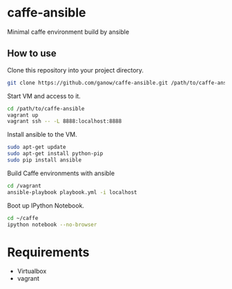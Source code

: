 # caffe-ansible
Minimal caffe environment build by ansible

## How to use

Clone this repository into your project directory.

```bash
git clone https://github.com/ganow/caffe-ansible.git /path/to/caffe-ansible
```

Start VM and access to it.

```bash
cd /path/to/caffe-ansible
vagrant up
vagrant ssh -- -L 8888:localhost:8888
```

Install ansible to the VM.

```bash
sudo apt-get update
sudo apt-get install python-pip
sudo pip install ansible
```

Build Caffe environments with ansible

```bash
cd /vagrant
ansible-playbook playbook.yml -i localhost
```

Boot up IPython Notebook.

```bash
cd ~/caffe
ipython notebook --no-browser
```

# Requirements

- Virtualbox
- vagrant
